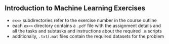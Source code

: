 ## Introduction to Machine Learning Exercises

- `ex<>` subdirectories refer to the exercise number in the course outline
- each `ex<>` directory contains a `.pdf` file with the assignment details and all the tasks and subtasks and instructions about the required `.m` scripts 
- additionally, `.txt`/`.mat` files contain the required datasets for the problem
